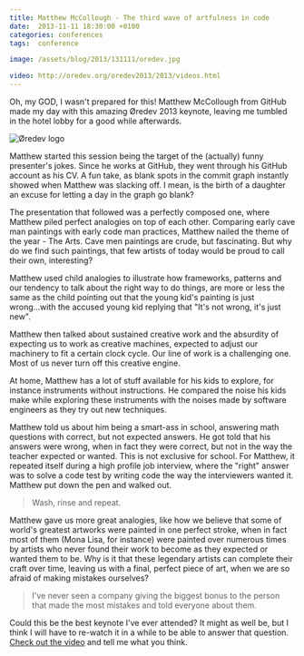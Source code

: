 ```yaml
---
title: Matthew McCollough - The third wave of artfulness in code
date:  2013-11-11 18:30:00 +0100
categories: conferences
tags:  conference

image: /assets/blog/2013/131111/oredev.jpg

video: http://oredev.org/oredev2013/2013/videos.html
---
```


Oh, my GOD, I wasn't prepared for this! Matthew McCollough from GitHub made my
day with this amazing Øredev 2013 keynote, leaving me tumbled in the hotel lobby
for a good while afterwards.

![Øredev logo]({{page.image}})

Matthew started this session being the target of the (actually) funny presenter's
jokes. Since he works at GitHub, they went through his GitHub account as his CV. A
fun take, as blank spots in the commit graph instantly showed when Matthew was 
slacking off. I mean, is the birth of a daughter an excuse for letting a day in 
the graph go blank?

The presentation that followed was a perfectly composed one, where Matthew piled
perfect analogies on top of each other. Comparing early cave man paintings with
early code man practices, Matthew nailed the theme of the year - The Arts. Cave
men paintings are crude, but fascinating. But why do we find such paintings, that
few artists of today would be proud to call their own, interesting? 

Matthew used child analogies to illustrate how frameworks, patterns and our tendency
to talk about the right way to do things, are more or less the same as the child 
pointing out that the young kid's painting is just wrong...with the accused young
kid replying that "It's not wrong, it's just new".

Matthew then talked about sustained creative work and the absurdity of expecting us
to work as creative machines, expected to adjust our machinery to fit a certain
clock cycle. Our line of work is a challenging one. Most of us never turn off this
creative engine.

At home, Matthew has a lot of stuff available for his kids to explore, for instance
instruments without instructions. He compared the noise his kids make while exploring
these instruments with the noises made by software engineers as they try out new
techniques.

Matthew told us about him being a smart-ass in school, answering math questions
with correct, but not expected answers. He got told that his answers were wrong,
when in fact they were correct, but not in the way the teacher expected or wanted.
This is not exclusive for school. For Matthew, it repeated itself during a high
profile job interview, where the "right" answer was to solve a code test by
writing code the way the interviewers wanted it. Matthew put down the pen and
walked out.

> Wash, rinse and repeat.

Matthew gave us more great analogies, like how we believe that some of world's
greatest artworks were painted in one perfect stroke, when in fact most of them
(Mona Lisa, for instance) were painted over numerous times by artists who never
found their work to become as they expected or wanted them to be. Why is it that 
these legendary artists can complete their craft over time, leaving us with a
final, perfect piece of art, when we are so afraid of making mistakes ourselves?

> I've never seen a company giving the biggest bonus to the person that made the
most mistakes and told everyone about them.

Could this be the best keynote I've ever attended? It might as well be, but I
think I will have to re-watch it in a while to be able to answer that question.
[Check out the video]({{page.video}}) and tell me what you think.